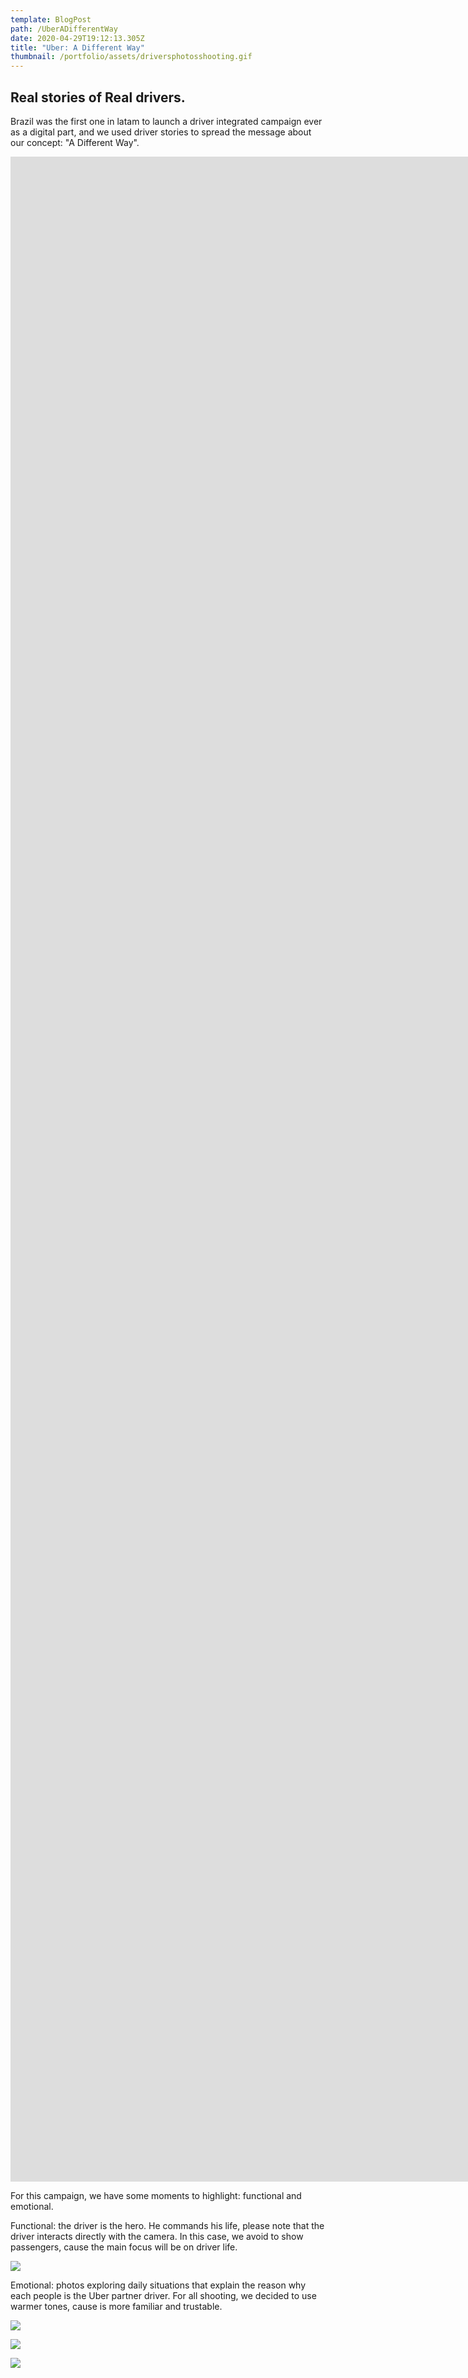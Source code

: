 ```yaml
---
template: BlogPost
path: /UberADifferentWay
date: 2020-04-29T19:12:13.305Z
title: "Uber: A Different Way"
thumbnail: /portfolio/assets/driversphotosshooting.gif
---
```

## Real stories of Real drivers.

Brazil was the first one in latam to launch a driver integrated campaign ever as a digital part, and we used driver stories to spread the message about our concept: "A Different Way".



<iframe src="https://player.vimeo.com/video/257278551?color=ffffff&title=0&byline=0&portrait=0" width="1920" height="1080" frameborder="0" webkitallowfullscreen mozallowfullscreen allowfullscreen></iframe>



<iframe src="https://player.vimeo.com/video/257278459?color=ffffff&title=0&byline=0&portrait=0" width="1920" height="1080" frameborder="0" webkitallowfullscreen mozallowfullscreen allowfullscreen></iframe>



<iframe src="https://player.vimeo.com/video/257278516?color=ffffff&title=0&byline=0&portrait=0" width="1920" height="1080" frameborder="0" webkitallowfullscreen mozallowfullscreen allowfullscreen></iframe>



For this campaign, we have some moments to highlight: functional and emotional.



Functional: the driver is the hero. He commands his life, please note that the driver interacts directly with the camera. In this case, we avoid to show passengers, cause the main focus will be on driver life.



![](/portfolio/assets/clock1.gif)



Emotional: photos exploring daily situations that explain the reason why each people is the Uber partner driver. For all shooting, we decided to use warmer tones, cause is more familiar and trustable.



![](/portfolio/assets/fbtwitternativefunctionalbanner.gif)

![](/portfolio/assets/uber-2018.png)

![](/portfolio/assets/poster1.gif)
